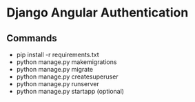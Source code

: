 # Django Angular Authentication

## Commands

* pip install -r requirements.txt
* python manage.py makemigrations
* python manage.py migrate
* python manage.py createsuperuser
* python manage.py runserver
* python manage.py startapp <appname> (optional)
